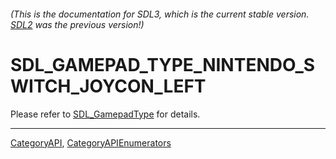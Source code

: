 ###### (This is the documentation for SDL3, which is the current stable version. [SDL2](https://wiki.libsdl.org/SDL2/) was the previous version!)
# SDL_GAMEPAD_TYPE_NINTENDO_SWITCH_JOYCON_LEFT

Please refer to [SDL_GamepadType](SDL_GamepadType) for details.

----
[CategoryAPI](CategoryAPI), [CategoryAPIEnumerators](CategoryAPIEnumerators)

